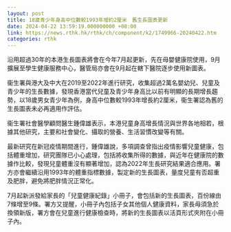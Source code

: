 ```yaml
---
layout: post
title: 18歲青少年身高中位數較1993年增約2厘米　舊生長圖表更新
date: 2024-04-22 13:59:19.000000000 +08:00
link: https://news.rthk.hk/rthk/ch/component/k2/1749966-20240422.htm
categories: rthk
---
```


沿用超過30年的本港生長圖表將會在今年7月起更新，先在母嬰健康院使用，9月擴展至學生健康服務中心，醫管局亦會在9月起在轄下醫院逐步使用新圖表。

衞生署與港大及中大在2019至2022年進行研究，收集超過2萬名嬰幼兒、兒童及青少年的生長數據，發現香港當代兒童及青少年身高比以前有明顯的長期增長趨勢，以18歲男女青少年為例，身高中位數較1993年增長約2厘米，衞生署認為舊的生長圖表未必再適用作評估。

衞生署社會醫學顧問醫生鍾偉雄表示，本港兒童身高增長情況與世界各地相若，根據其他研究，主要和社會變化、攝取的營養、生活習慣改變等有關。

最新研究在新冠疫情期間進行，鍾偉雄說，多項調查曾指出疫情影響兒童健康，包括體重增加，研究團隊已小心處理，包括將收集所得的數據，與近年在健康院的數據作比較，發現兒童體重沒有顯著增加，認為2022年生長研究結果適合應用。署方亦會繼續沿用1993年的體重指標數據，製定新的生長圖表，量度兒童有否超重及肥胖，避免將肥胖情況正常化。

7月起新派發給家長的「兒童健康紀錄」小冊子，會包括新的生長圖表，百份線由7條增至9條。署方又提醒，小冊子內包括子女其他個人健康資料，家長毋須急於換領新版，署方會在兒童進行健康檢查時，將新的生長圖表以活頁形式夾附在小冊子內。
